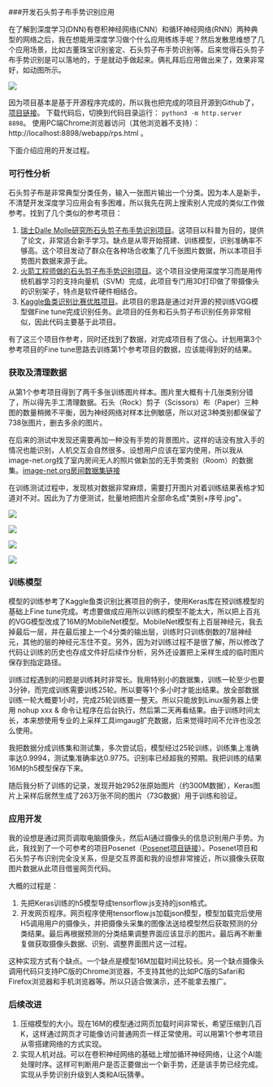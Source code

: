 ###开发石头剪子布手势识别应用

在了解到深度学习(DNN)有卷积神经网络(CNN）和循环神经网络(RNN）两种典型的网络之后，我在想能用深度学习做个什么应用练练手呢？然后发散思维想了几个应用场景，比如古董珠宝识别鉴定、石头剪子布手势识别等。后来觉得石头剪子布手势识别是可以落地的，于是就动手做起来。俩礼拜后应用做出来了，效果非常好，如动图所示。

![](http://s-blog.oss-cn-beijing.aliyuncs.com/724a0720-3040-46ee-be45-b0b85f0cd5ec.gif)

因为项目基本是基于开源程序完成的，所以我也把完成的项目开源到Github了，[项目链接]()。
下载代码后，切换到代码目录运行：
`python3 -m http.server 8898`。
使用PC端Chrome浏览器访问（其他浏览器不支持）：http://localhost:8898/webapp/rps.html 。

下面介绍应用的开发过程。

### 可行性分析
石头剪子布是非常典型分类任务，输入一张图片输出一个分类。因为本人是新手，不清楚开发深度学习应用会有多困难，所以我先在网上搜索别人完成的类似工作做参考。找到了几个类似的参考项目：

1. [瑞士Dalle Molle研究所石头剪子布手势识别项目](https://github.com/alessandro-giusti/rock-paper-scissors)。这项目以科普为目的，提供了论文，非常适合新手学习。缺点是从零开始搭建、训练模型，识别准确率不够高。这个项目发动了群众在各种场合收集了几千张图片数据，所以本项目手势图片数据来源于此。
2. [火箭工程师做的石头剪子布手势识别项目](https://github.com/DrGFreeman/rps-cv)。这个项目没使用深度学习而是用传统机器学习的支持向量机（SVM）完成，此项目专门用3D打印做了带摄像头的识别架子，特点是软件硬件相结合。
3. [Kaggle鱼类识别比赛优胜项目](https://github.com/pengpaiSH/Kaggle_NCFM)。此项目的思路是通过对开源的预训练VGG模型做Fine tune完成识别任务。此项目的任务和石头剪子布识别任务非常相似，因此代码主要基于此项目。

有了这三个项目作参考，同时还找到了数据，对完成项目有了信心。计划用第3个参考项目的Fine tune思路去训练第1个参考项目的数据，应该能得到好的结果。

### 获取及清理数据
从第1个参考项目得到了两千多张训练图片样本。图片里大概有十几张类别分错了，所以得先手工清理数据。石头（Rock）剪子（Scissors）布（Paper）三种图的数量稍微不平衡，因为神经网络对样本比例敏感，所以对这3种类别都保留了738张图片，删去多余的图片。

在后来的测试中发现还需要再加一种没有手势的背景图片。这样的话没有放入手的情况也能识别，人机交互会自然很多。设想用户应该在室内使用，所以我从image-net.org找了室内房间无人的照片做新加的无手势类别（Room）的数据集。[image-net.org房间数据集链接](http://image-net.org/api/text/imagenet.synset.geturls?wnid=n03319745)

在训练测试过程中，发现核对数据非常麻烦，需要打开图片对着训练结果表格才知道对不对。因此为了方便测试，批量地把图片全部命名成"类别+序号.jpg"。

![](http://s-blog.oss-cn-beijing.aliyuncs.com/dc490908-62a4-491f-aff3-7446da3e427f.png)

![](http://s-blog.oss-cn-beijing.aliyuncs.com/56765673-d6c5-40cc-9998-58904f736dfc.png)

![](http://s-blog.oss-cn-beijing.aliyuncs.com/ebaf4d15-97f9-48e9-9535-79ef3c77d510.png)

![](http://s-blog.oss-cn-beijing.aliyuncs.com/fd74595a-35a8-4e8f-a874-6058c7385984.png)


### 训练模型
模型的训练参考了Kaggle鱼类识别比赛项目的例子，使用Keras库在预训练模型的基础上Fine tune完成。考虑要做成应用所以训练的模型不能太大，所以把上百兆的VGG模型改成了16M的MobileNet模型。MobileNet模型有上百层神经元，我去掉最后一层，并在最后接上一个4分类的输出层，训练时只训练倒数的7层神经元，其他的层的神经元冻住不变。另外，因为对训练过程不是很了解，所以修改了代码让训练的历史也存成文件好后续作分析，另外还设置把上采样生成的临时图片保存到指定路径。

训练过程遇到的问题是训练耗时非常长。我用特别小的数据集，训练一轮至少也要3分钟，而完成训练需要训练25轮。所以要等1个多小时才能出结果。放全部数据训练一轮大概要1小时，完成25轮训练要一整天。所以只能放到Linux服务器上使用 nohup xxx & 命令让程序在后台执行，然后第二天再看结果。由于训练时间太长，本来想使用专业的上采样工具imgaug扩充数据，后来觉得时间不允许也没怎么使用。

我把数据分成训练集和测试集，多次尝试后，模型经过25轮训练，训练集上准确率达0.9994，测试集准确率达0.9775。识别率已经超我的预期。我把训练的结果16M的h5模型保存下来。

随后我分析了训练的记录，发现开始2952张原始图片（约300M数据），Keras图片上采样后居然生成了263万张不同的图片（73G数据）用于训练和验证。

### 应用开发
我的设想是通过网页调取电脑摄像头，然后AI通过摄像头的信息识别用户手势。为此，我找到了一个可参考的项目Posenet（[Posenet项目链接](https://github.com/tensorflow/tfjs-models/tree/master/posenet)）。Posenet项目和石头剪子布识别完全没关系，但是交互界面和我的设想非常接近，所以摄像头获取图片数据从此项目借鉴网页代码。

大概的过程是：

1. 先把Keras训练的h5模型导成tensorflow.js支持的json格式。
2. 开发网页程序。网页程序使用tensorflow.js加载json模型，模型加载完后使用H5调用用户的摄像头，并把摄像头采集的图像法送给模型然后获取预测的分类结果。最后再根据预测的分类结果调整界面应该显示的图片。最后再不断重复做获取摄像头数据、识别、调整界面图片这一过程。

这种实现方式有个缺点。一个缺点是模型16M加载时间比较长。另一个缺点摄像头调用代码只支持PC版的Chrome浏览器，不支持其他的比如PC版的Safari和Firefox浏览器和手机浏览器等。所以只适合做演示，还不能拿去推广。

### 后续改进
1. 压缩模型的大小。现在16M的模型通过网页加载时间非常长，希望压缩到几百K，这样通过网页才可能像访问普通网页一样正常使用。可以用第1个参考项目从零搭建网络的方式实现。
2. 实现人机对战。可以在卷积神经网络的基础上增加循环神经网络，让这个AI能处理时序。这样可判断用户是否正要做出一个新手势，还是该手势已经完成。实现从手势识别升级到人类和AI玩猜拳。


